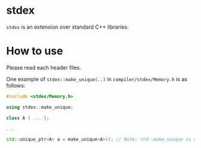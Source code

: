 # stdex

`stdex` is an extension over standard C++ libraries.

# How to use

Please read each header files.

One example of `stdex::make_unique(..)` in `compiler/stdex/Memory.h` is as follows:

```cpp
#include <stdex/Memory.h>

using stdex::make_unique;

class A { ... };

...

std::unique_ptr<A> a = make_unique<A>(); // Note: std::make_unique is not supported in C++ 11

```
